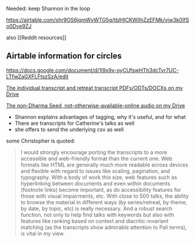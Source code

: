
Needed: keep Shannon in the loop

https://airtable.com/shr9OS6jqmWvWTG5g/tblHlCKWIIhZzEFMk/viw3k0IfSo0Dve9ZJ 

also [[Reddit resources]]

## Airtable information for circles
https://docs.google.com/document/d/1l9x9x-oyCUfswHTh3dcTvr7UC-LTfwZaGXFLFtszSzA/edit

[The individual transcript and retreat transcript PDFs/ODTs/DOCXs on my Drive](https://drive.google.com/drive/folders/1ZxZ8jFdmNMqOfI58e14PyH_nWK9RJh2o?usp=sharing)

[The non-Dharma Seed, not-otherwise-available-online audio on my Drive](https://drive.google.com/drive/folders/1uLaG-36YYcPni1Db4AYoAH3eAgQ5R5tD?usp=sharing)

- Shannon explains advantages of tagging, why it's useful, and for what
- There are transcripts for Catherine's talks as well
- she offers to send the underlying csv as well

some Christopher is quoted:

> I would strongly encourage porting the transcripts to a more accessible and web-friendly format than the current one. Web formats like HTML are generally much more readable across devices and flexible with regard to issues like scaling, pagination, and typography. With a body of work this size, web features such as hyperlinking between documents and even within documents (footnote links) become important, as do accessibility features for those with visual impairments, etc. With close to 500 talks, the ability to browse the material in different ways (by series/retreat, by theme, by date, by topic, etc) is really necessary. And a robust search function, not only to help find talks with keywords but also with features like ranking based on context and diacritic-invariant matching (as the transcripts show admirable attention to Pali terms), is vital in my view.


